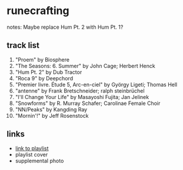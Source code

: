 # runecrafting

notes: Maybe replace Hum Pt. 2 with Hum Pt. 1?

## track list

1. "Proem" by Biosphere
2. "The Seasons: 6. Summer" by John Cage; Herbert Henck
3. "Hum Pt. 2" by Dub Tractor
4. "Roca 9" by Deepchord
5. "Premier livre. Étude 5, Arc-en-ciel" by György Ligeti; Thomas Hell
6. "antenne" by Frank Bretschneider; ralph steinbrüchel
7. "I'll Change Your Life" by Masayoshi Fujita; Jan Jelinek
8. "Snowforms" by R. Murray Schafer; Carolinae Female Choir
9. "NN/Peaks" by Kangding Ray
10. "Mornin'!" by Jeff Rosenstock

## links

- [link to playlist](https://open.spotify.com/playlist/1aWffDQqY8hv4xlPhGa4dY)
- playlist cover
- supplemental photo
